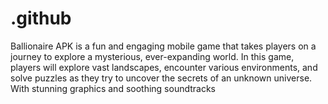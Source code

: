 # .github
Ballionaire APK is a fun and engaging mobile game that takes players on a journey to explore a mysterious, ever-expanding world. In this game, players will explore vast landscapes, encounter various environments, and solve puzzles as they try to uncover the secrets of an unknown universe. With stunning graphics and soothing soundtracks
